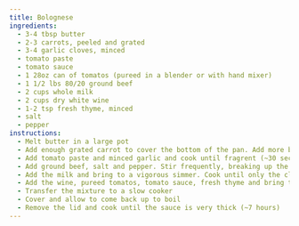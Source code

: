 ```yaml
---
title: Bolognese
ingredients:
  - 3-4 tbsp butter
  - 2-3 carrots, peeled and grated
  - 3-4 garlic cloves, minced
  - tomato paste
  - tomato sauce
  - 1 28oz can of tomatos (pureed in a blender or with hand mixer)
  - 1 1/2 lbs 80/20 ground beef
  - 2 cups whole milk
  - 2 cups dry white wine
  - 1-2 tsp fresh thyme, minced
  - salt
  - pepper
instructions:
  - Melt butter in a large pot
  - Add enough grated carrot to cover the bottom of the pan. Add more butter if needed. Cook until carrots are soft but not brown (~6 minutes)
  - Add tomato paste and minced garlic and cook until fragrent (~30 seconds)
  - Add ground beef, salt and pepper. Stir frequently, breaking up the beef into tiny pieces
  - Add the milk and bring to a vigorous simmer. Cook until only the clear milk fat remains (~10-15 min)
  - Add the wine, pureed tomatos, tomato sauce, fresh thyme and bring to a boil
  - Transfer the mixture to a slow cooker
  - Cover and allow to come back up to boil
  - Remove the lid and cook until the sauce is very thick (~7 hours)
---
```


<Recipe/>
